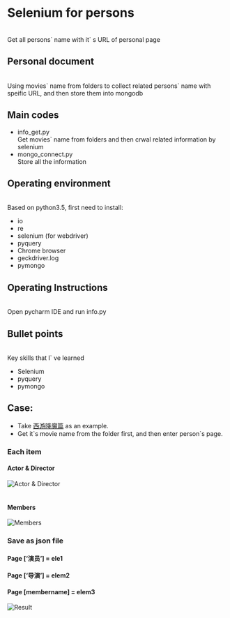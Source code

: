 # Selenium for persons
<br>Get all persons\` name with it\` s URL of personal page
## Personal document
<br>Using movies\` name from folders to collect related persons\` name with speific URL, and then store them into mongodb
<br>
## Main codes
* info_get.py <br>
Get movies` name from folders and then crwal related information by selenium
* mongo_connect.py
	<br>  Store all the information



## Operating environment
<br>Based on python3.5, first need to install:
* io
* re
* selenium (for webdriver)
* pyquery
* Chrome browser
* geckdriver.log
* pymongo

## Operating Instructions
<br>Open pycharm IDE and run info.py

## Bullet points
<br>Key skills that I` ve learned
* Selenium
* pyquery
* pymongo

## Case:
* Take [西游降魔篇](http://movie.mtime.com/208325/fullcredits.html) as an example.
* Get it\`s movie name from the folder first, and then enter person\`s page.

### Each item
#### Actor & Director<br>
![](https://github.com/G1704/Test/blob/master/Item.png "Actor & Director")<br>
<br>
#### Members<br>
![](https://github.com/G1704/Test/blob/master/Item2.png "Members")<br>


### Save as json file
#### Page [‘演员’] = ele1
#### Page [‘导演’] = elem2
#### Page [membername] = elem3
![](https://github.com/G1704/Selenium-for-URLs/blob/master/result.png "Result")<br>


